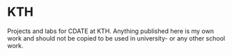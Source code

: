 # KTH
Projects and labs for CDATE at KTH. Anything published here is my own work and should not be copied to be used in university- or any other school work.

